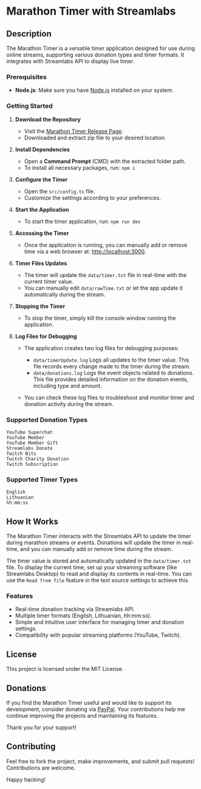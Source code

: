 # Marathon Timer with Streamlabs

## Description

The Marathon Timer is a versatile timer application designed for use during online streams, supporting various donation types and timer formats. It integrates with Streamlabs API to display live timer.

### Prerequisites

- **Node.js**: Make sure you have [Node.js](https://nodejs.org/dist/v20.16.0/node-v20.16.0-x64.msi) installed on your system.

### Getting Started

1. **Download the Repository**

   - Visit the [Marathon Timer Release Page](https://github.com/Vajkis/marathon-timer/releases/tag/1.0.0).
   - Downloaded and extract zip file to your desired location.

2. **Install Dependencies**

   - Open a **Command Prompt** (CMD) with the extracted folder path.
   - To install all necessary packages, run: `npm i`

3. **Configure the Timer**

   - Open the `src/config.ts` file.
   - Customize the settings according to your preferences.

4. **Start the Application**

   - To start the timer application, run: `npm run dev`

5. **Accessing the Timer**

   - Once the application is running, you can manually add or remove time via a web browser at: [http://localhost:3000](http://localhost:3000).

6. **Timer Files Updates**

   - The timer will update the `data/timer.txt` file in real-time with the current timer value.
   - You can manually edit `data/rawTime.txt` or let the app update it automatically during the stream.

7. **Stopping the Timer**

   - To stop the timer, simply kill the console window running the application.

8. **Log Files for Debugging**

   - The application creates two log files for debugging purposes:

     - `data/timerUpdate.log` Logs all updates to the timer value. This file records every change made to the timer during the stream.
     - `data/donations.log` Logs the event objects related to donations. This file provides detailed information on the donation events, including type and amount.

   - You can check these log files to troubleshoot and monitor timer and donation activity during the stream.

### Supported Donation Types

```
YouTube Superchat
YouTube Member
YouTube Member Gift
Streamlabs Donate
Twitch Bits
Twitch Charity Donation
Twitch Subscription
```

### Supported Timer Types

```
English
Lithuanian
hh:mm:ss
```

## How It Works

The Marathon Timer interacts with the Streamlabs API to update the timer during marathon streams or events. Donations will update the timer in real-time, and you can manually add or remove time during the stream.

The timer value is stored and automatically updated in the `data/timer.txt` file. To display the current time, set up your streaming software (like Streamlabs Desktop) to read and display its contents in real-time. You can use the `Read from file` feature in the text source settings to achieve this.

### Features

- Real-time donation tracking via Streamlabs API.
- Multiple timer formats (English, Lithuanian, hh:mm:ss).
- Simple and intuitive user interface for managing timer and donation settings.
- Compatibility with popular streaming platforms (YouTube, Twitch).

## License

This project is licensed under the MIT License.

## Donations

If you find the Marathon Timer useful and would like to support its development, consider donating via [PayPal](https://www.paypal.com/paypalme/Vajkis/). Your contributions help me continue improving the projects and maintaining its features.

Thank you for your support!

## Contributing

Feel free to fork the project, make improvements, and submit pull requests! Contributions are welcome.

Happy hacking!
